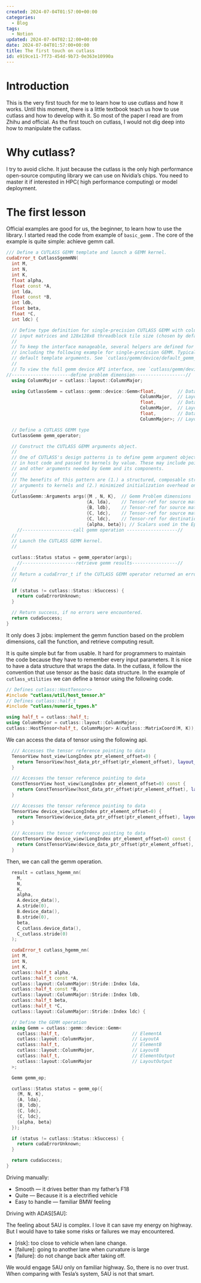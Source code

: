 ```yaml
---
created: 2024-07-04T01:57:00+00:00
categories:
  - Blog
tags:
  - Notion
updated: 2024-07-04T02:12:00+00:00
date: 2024-07-04T01:57:00+00:00
title: The first touch on cutlass
id: e919ce11-7f73-454d-9b73-0e363e10990a
---
```


# Introduction

This is the very first touch for me to learn how to use cutlass and how it works. Until this moment, there is a little textbook teach us how to use cutlass and how to develop with it. So most of the paper I read are from Zhihu and official. As the first touch on cutlass, I would not dig deep into how to manipulate the cutlass.

# Why cutlass?

I try to avoid cliche. It just because the cutlass is the only high performance open-source computing library we can use on Nvidia’s chips. You need to master it if interested in HPC( high performance computing) or model deployment.

# The first lesson

Official examples are good for us, the beginner, to learn how to use the library. I started read the code from example of `basic_gemm` . The core of the example is quite simple: achieve gemm call.

```c++
/// Define a CUTLASS GEMM template and launch a GEMM kernel.
cudaError_t CutlassSgemmNN(
  int M,
  int N,
  int K,
  float alpha,
  float const *A,
  int lda,
  float const *B,
  int ldb,
  float beta,
  float *C,
  int ldc) {

  // Define type definition for single-precision CUTLASS GEMM with column-major
  // input matrices and 128x128x8 threadblock tile size (chosen by default).
  //
  // To keep the interface manageable, several helpers are defined for plausible compositions
  // including the following example for single-precision GEMM. Typical values are used as
  // default template arguments. See `cutlass/gemm/device/default_gemm_configuration.h` for more details.
  //
  // To view the full gemm device API interface, see `cutlass/gemm/device/gemm.h`
//----------------------define problem dimension-------------------//
  using ColumnMajor = cutlass::layout::ColumnMajor;

  using CutlassGemm = cutlass::gemm::device::Gemm<float,        // Data-type of A matrix
                                                  ColumnMajor,  // Layout of A matrix
                                                  float,        // Data-type of B matrix
                                                  ColumnMajor,  // Layout of B matrix
                                                  float,        // Data-type of C matrix
                                                  ColumnMajor>; // Layout of C matrix

  // Define a CUTLASS GEMM type
  CutlassGemm gemm_operator;

  // Construct the CUTLASS GEMM arguments object.
  //
  // One of CUTLASS's design patterns is to define gemm argument objects that are constructible
  // in host code and passed to kernels by value. These may include pointers, strides, scalars,
  // and other arguments needed by Gemm and its components.
  //
  // The benefits of this pattern are (1.) a structured, composable strategy for passing host-constructible
  // arguments to kernels and (2.) minimized initialization overhead on kernel entry.
  //
  CutlassGemm::Arguments args({M , N, K},  // Gemm Problem dimensions
                              {A, lda},    // Tensor-ref for source matrix A
                              {B, ldb},    // Tensor-ref for source matrix B
                              {C, ldc},    // Tensor-ref for source matrix C
                              {C, ldc},    // Tensor-ref for destination matrix D (may be different memory than source C matrix)
                              {alpha, beta}); // Scalars used in the Epilogue
	//-------------------call gemm operation -------------------//
  //
  // Launch the CUTLASS GEMM kernel.
  //

  cutlass::Status status = gemm_operator(args);
	//--------------------retrieve gemm results-----------------//
  //
  // Return a cudaError_t if the CUTLASS GEMM operator returned an error code.
  //

  if (status != cutlass::Status::kSuccess) {
    return cudaErrorUnknown;
  }

  // Return success, if no errors were encountered.
  return cudaSuccess;
}
```

It only does 3 jobs: implement the gemm function based on the problem dimensions, call the function, and retrieve computing result.

It is quite simple but far from usable. It hard for programmers to maintain the code because they have to remember every input parameters. It is nice to have a data structure that wraps the data. In the cutlass, it follow the convention that use tensor as the basic data structure. In the example of `cutlass_utilities` we can define a tensor using the following code.

```c++
// Defines cutlass::HostTensor<>
#include "cutlass/util/host_tensor.h"
// Defines cutlass::half_t
#include "cutlass/numeric_types.h"

using half_t = cutlass::half_t;
using ColumnMajor = cutlass::layout::ColumnMajor;
cutlass::HostTensor<half_t, ColumnMajor> A(cutlass::MatrixCoord(M, K));
```

We can access the data of tensor using the following api.

```c++
  /// Accesses the tensor reference pointing to data
  TensorView host_view(LongIndex ptr_element_offset=0) {
    return TensorView(host_data_ptr_offset(ptr_element_offset), layout_, extent_);
  }

  /// Accesses the tensor reference pointing to data
  ConstTensorView host_view(LongIndex ptr_element_offset=0) const {
    return ConstTensorView(host_data_ptr_offset(ptr_element_offset), layout_, extent_);
  }

  /// Accesses the tensor reference pointing to data
  TensorView device_view(LongIndex ptr_element_offset=0) {
    return TensorView(device_data_ptr_offset(ptr_element_offset), layout_, extent_);
  }

  /// Accesses the tensor reference pointing to data
  ConstTensorView device_view(LongIndex ptr_element_offset=0) const {
    return ConstTensorView(device_data_ptr_offset(ptr_element_offset), layout_, extent_);
  }
```

Then, we can call the gemm operation.

```c++
  result = cutlass_hgemm_nn(
    M,
    N,
    K,
    alpha,
    A.device_data(),
    A.stride(0),
    B.device_data(),
    B.stride(0),
    beta,
    C_cutlass.device_data(),
    C_cutlass.stride(0)
  );

  cudaError_t cutlass_hgemm_nn(
  int M,
  int N,
  int K,
  cutlass::half_t alpha,
  cutlass::half_t const *A,
  cutlass::layout::ColumnMajor::Stride::Index lda,
  cutlass::half_t const *B,
  cutlass::layout::ColumnMajor::Stride::Index ldb,
  cutlass::half_t beta,
  cutlass::half_t *C,
  cutlass::layout::ColumnMajor::Stride::Index ldc) {

  // Define the GEMM operation
  using Gemm = cutlass::gemm::device::Gemm<
    cutlass::half_t,                           // ElementA
    cutlass::layout::ColumnMajor,              // LayoutA
    cutlass::half_t,                           // ElementB
    cutlass::layout::ColumnMajor,              // LayoutB
    cutlass::half_t,                           // ElementOutput
    cutlass::layout::ColumnMajor               // LayoutOutput
  >;

  Gemm gemm_op;

  cutlass::Status status = gemm_op({
    {M, N, K},
    {A, lda},
    {B, ldb},
    {C, ldc},
    {C, ldc},
    {alpha, beta}
  });

  if (status != cutlass::Status::kSuccess) {
    return cudaErrorUnknown;
  }

  return cudaSuccess;
}
```

Driving manually:

- Smooth — it drives better than my father’s F18
- Quite — Because it is a electrified vehicle
- Easy to handle — familiar BMW feeling

Driving with ADAS[5AU]:

The feeling about 5AU is complex. I love it can save my energy on highway. But I would have to take some risks or failures we may encountered.

- [risk]: too close to vehicle when lane change.
- [failure]: going to another lane when curvature is large
- [failure]: do not change back after taking off.

We would engage 5AU only on familiar highway. So, there is no over trust. When comparing with Tesla’s system, 5AU is not that smart.
